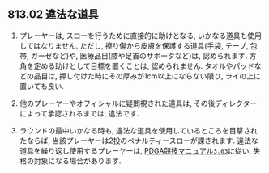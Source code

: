 ## 813.02 違法な道具

1. プレーヤーは,
スローを行うために直接的に助けとなる,
いかなる道具も使用してはなりません.
ただし,
擦り傷から皮膚を保護する道具(手袋, テープ, 包帯, ガーゼなど)や,
医療品目(膝や足首のサポータなど)は,
認められます.
方角を定める助けとして目標を置くことは,
認められません.
タオルやパッドなどの品目は,
押し付けた時にその厚みが1cm以上にならない限り,
ライの上に置いても良い.

1. 他のプレーヤーやオフィシャルに疑問視された道具は,
その後ディレクターによって承認されるまでは,
違法です.

1. ラウンドの最中いかなる時も,
違法な道具を使用しているところを目撃されたならば,
当該プレーヤーは2投のペナルティースローが課されます.
違法な道具を繰り返し使用するプレーヤーは,
[PDGA競技マニュアル`3.03`](https://www.pdga.com/rules/competition-manual/303)に従い,
失格の対象になる場合があります.
